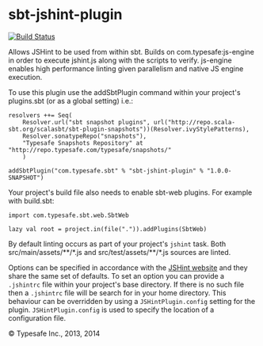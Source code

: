 sbt-jshint-plugin
=================

[![Build Status](https://api.travis-ci.org/sbt/sbt-jshint-plugin.png?branch=master)](https://travis-ci.org/sbt/sbt-jshint-plugin)

Allows JSHint to be used from within sbt. Builds on com.typesafe:js-engine in order to execute jshint.js
along with the scripts to verify. js-engine enables high performance linting given parallelism and native
JS engine execution.

To use this plugin use the addSbtPlugin command within your project's plugins.sbt (or as a global setting) i.e.:

    resolvers ++= Seq(
        Resolver.url("sbt snapshot plugins", url("http://repo.scala-sbt.org/scalasbt/sbt-plugin-snapshots"))(Resolver.ivyStylePatterns),
        Resolver.sonatypeRepo("snapshots"),
        "Typesafe Snapshots Repository" at "http://repo.typesafe.com/typesafe/snapshots/"
        )

    addSbtPlugin("com.typesafe.sbt" % "sbt-jshint-plugin" % "1.0.0-SNAPSHOT")

Your project's build file also needs to enable sbt-web plugins. For example with build.sbt:

    import com.typesafe.sbt.web.SbtWeb

    lazy val root = project.in(file(".")).addPlugins(SbtWeb)

By default linting occurs as part of your project's `jshint` task. Both src/main/assets/\*\*/\*.js and
src/test/assets/\*\*/\*.js sources are linted.

Options can be specified in accordance with the
[JSHint website](http://www.jshint.com/docs) and they share the same set of defaults. To set an option you can
provide a `.jshintrc` file within your project's base directory. If there is no such file then a `.jshintrc` file will
be search for in your home directory. This behaviour can be overridden by using a `JSHintPlugin.config` setting for the plugin.
`JSHintPlugin.config` is used to specify the location of a configuration file.

&copy; Typesafe Inc., 2013, 2014
